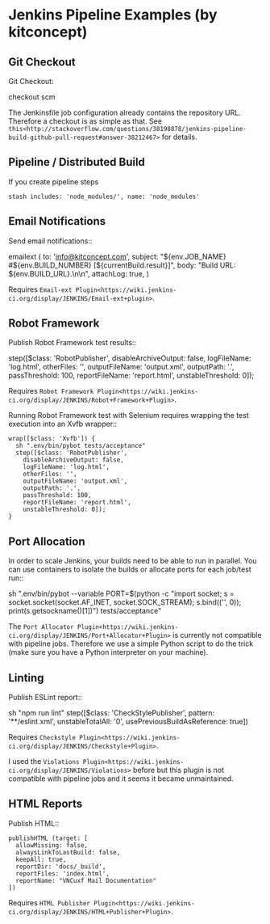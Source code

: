 Jenkins Pipeline Examples (by kitconcept)
==============================================================================

Git Checkout
------------

Git Checkout:

  checkout scm

The Jenkinsfile job configuration already contains the repository URL. Therefore a checkout is as simple as that. See `this<http://stackoverflow.com/questions/38198878/jenkins-pipeline-build-github-pull-request#answer-38212467>` for details.


Pipeline / Distributed Build
----------------------------

If you create pipeline steps

    stash includes: 'node_modules/', name: 'node_modules'

Email Notifications
-------------------

Send email notifications::

  emailext (
    to: 'info@kitconcept.com',
    subject: "${env.JOB_NAME} #${env.BUILD_NUMBER} [${currentBuild.result}]",
    body: "Build URL: ${env.BUILD_URL}.\n\n",
    attachLog: true,
  )

Requires `Email-ext Plugin<https://wiki.jenkins-ci.org/display/JENKINS/Email-ext+plugin>`.


Robot Framework
---------------

Publish Robot Framework test results::

  step([$class: 'RobotPublisher',
    disableArchiveOutput: false,
    logFileName: 'log.html',
    otherFiles: '',
    outputFileName: 'output.xml',
    outputPath: '.',
    passThreshold: 100,
    reportFileName: 'report.html',
    unstableThreshold: 0]);

Requires `Robot Framework Plugin<https://wiki.jenkins-ci.org/display/JENKINS/Robot+Framework+Plugin>`.

Running Robot Framework test with Selenium requires wrapping the test execution into an Xvfb wrapper::

    wrap([$class: 'Xvfb']) {
      sh ".env/bin/pybot tests/acceptance"
      step([$class: 'RobotPublisher',
        disableArchiveOutput: false,
        logFileName: 'log.html',
        otherFiles: '',
        outputFileName: 'output.xml',
        outputPath: '.',
        passThreshold: 100,
        reportFileName: 'report.html',
        unstableThreshold: 0]);
    }

Port Allocation
---------------

In order to scale Jenkins, your builds need to be able to run in parallel. You can use containers to isolate the builds or allocate ports for each job/test run::

  sh ".env/bin/pybot --variable PORT=\$(python -c \"import socket; s = socket.socket(socket.AF_INET, socket.SOCK_STREAM); s.bind(('', 0)); print(s.getsockname()[1])\") tests/acceptance"

The `Port Allocator Plugin<https://wiki.jenkins-ci.org/display/JENKINS/Port+Allocator+Plugin>` is currently not compatible with pipeline jobs. Therefore we use a simple Python script to do the trick (make sure you have a Python interpreter on your machine).


Linting
-------

Publish ESLint report::

  sh "npm run lint"
  step([$class: 'CheckStylePublisher', pattern: '**/eslint.xml', unstableTotalAll: '0', usePreviousBuildAsReference: true])

Requires `Checkstyle Plugin<https://wiki.jenkins-ci.org/display/JENKINS/Checkstyle+Plugin>`.

I used the `Violations Plugin<https://wiki.jenkins-ci.org/display/JENKINS/Violations>` before but this plugin is not compatible with pipeline jobs and it seems it became unmaintained.


HTML Reports
------------

Publish HTML::

    publishHTML (target: [
      allowMissing: false,
      alwaysLinkToLastBuild: false,
      keepAll: true,
      reportDir: 'docs/_build',
      reportFiles: 'index.html',
      reportName: "VNCuxf Mail Documentation"
    ])

Requires `HTML Publisher Plugin<https://wiki.jenkins-ci.org/display/JENKINS/HTML+Publisher+Plugin>`.
